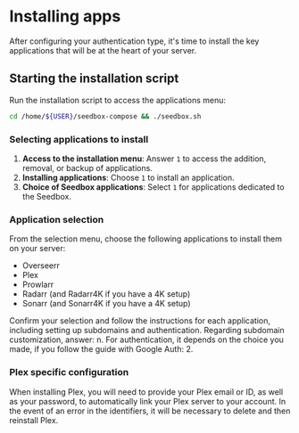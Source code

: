 # Installing apps

After configuring your authentication type, it's time to install the key applications that will be at the heart of your server.

## Starting the installation script

Run the installation script to access the applications menu:

```bash
cd /home/${USER}/seedbox-compose && ./seedbox.sh
```

### Selecting applications to install

1. **Access to the installation menu**: Answer `1` to access the addition, removal, or backup of applications.
2. **Installing applications**: Choose `1` to install an application.
3. **Choice of Seedbox applications**: Select `1` for applications dedicated to the Seedbox.

### Application selection

From the selection menu, choose the following applications to install them on your server:

- Overseerr
- Plex
- Prowlarr
- Radarr (and Radarr4K if you have a 4K setup)
- Sonarr (and Sonarr4K if you have a 4K setup)

Confirm your selection and follow the instructions for each application, including setting up subdomains and authentication.
Regarding subdomain customization, answer: n.
For authentication, it depends on the choice you made, if you follow the guide with Google Auth: 2.

### Plex specific configuration

When installing Plex, you will need to provide your Plex email or ID, as well as your password, to automatically link your Plex server to your account.
In the event of an error in the identifiers, it will be necessary to delete and then reinstall Plex.